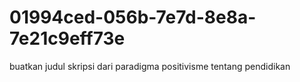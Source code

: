 # 01994ced-056b-7e7d-8e8a-7e21c9eff73e
buatkan judul skripsi dari paradigma positivisme tentang pendidikan
